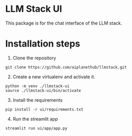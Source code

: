 # LLM Stack UI 

This package is for the chat interface of the LLM stack. 

# Installation steps

1. Clone the repository

```
git clone https://github.com/aiplanethub/llmstack.git
```

2. Create a new virtualenv and activate it.
```
python -m venv ./llmstack-ui
source ./llmstack-ui/bin/activate
```

3. Install the requirements 
```
pip install -r ui/requirements.txt
```

4. Run the streamlit app
```
streamlit run ui/app/app.py
```